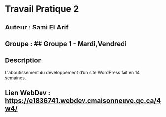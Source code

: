 # Travail Pratique 2 #
## Auteur : Sami El Arif ##
## Groupe : ## Groupe 1 - Mardi,Vendredi 
## Description ##

L'aboutissement du développement d'un site WordPress fait en 14 semaines.


## Lien WebDev : https://e1836741.webdev.cmaisonneuve.qc.ca/4w4/ ##